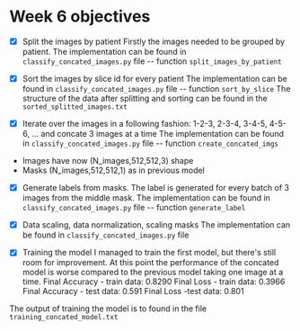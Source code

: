 # Week 6 objectives

- [X] Split the images by patient
Firstly the images needed to be grouped by patient.
The implementation can be found in `classify_concated_images.py` file -- function `split_images_by_patient`

- [X] Sort the images by slice id for every patient
The implementation can be found in `classify_concated_images.py` file -- function `sort_by_slice`
The structure of the data after splitting and sorting can be found in the `sorted_splitted_images.txt`

- [X] Iterate over the images in a following fashion: 1-2-3, 2-3-4, 3-4-5, 4-5-6, ... and concate 3 images at a time
The implementation can be found in `classify_concated_images.py` file -- function `create_concated_imgs`
- Images have now (N_images,512,512,3) shape
- Masks (N_images,512,512,1) as in previous model

- [X] Generate labels from masks. 
The label is generated for every batch of 3 images from the middle mask.
The implementation can be found in `classify_concated_images.py` file -- function `generate_label`

- [X] Data scaling, data normalization, scaling masks
The implementation can be found in `classify_concated_images.py` file

- [X] Training the model
I managed to train the first model, but there's still room for improvement.
At this point the performance of the concated model is worse compared to the previous model taking one image at a time.
Final Accuracy - train data: 0.8290
Final Loss - train data:  0.3966
Final Accuracy - test data: 0.591
Final Loss -test data: 0.801

The output of training the model is to found in the file `training_concated_model.txt`
